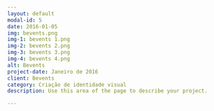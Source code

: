 ```yaml
---
layout: default
modal-id: 5
date: 2016-01-05
img: bevents.png
img-1: bevents 1.png
img-2: bevents 2.png
img-3: bevents 3.png
img-4: bevents 4.png
alt: Bevents
project-date: Janeiro de 2016
client: Bevents
category: Criação de identidade visual
description: Use this area of the page to describe your project.

---
```

